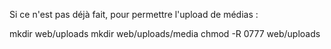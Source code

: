 Si ce n'est pas déjà fait, pour permettre l'upload de médias :

mkdir web/uploads
mkdir web/uploads/media
chmod -R 0777 web/uploads